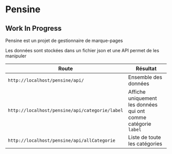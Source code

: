 # Pensine

## Work In Progress

Pensine est un projet de gestionnaire de marque-pages

Les données sont stockées dans un fichier json et une API permet de les manipuler

|Route|Résultat|
|--------|-----|
|`http://localhost/pensine/api/`|Ensemble des données|
|`http://localhost/pensine/api/categorie/label`|Affiche uniquement les données qui ont comme catégorie `label`|
|`http://localhost/pensine/api/allCategorie`|Liste de toute les catégories|